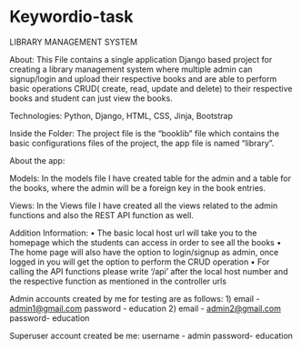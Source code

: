 # Keywordio-task

LIBRARY MANAGEMENT SYSTEM

About:
This File contains a single application Django based project for creating a library management system where multiple admin can signup/login and upload their respective books and are able to perform basic operations CRUD( create, read, update and delete) to their respective books and student can just view the books.

Technologies: 
Python, Django, HTML, CSS, Jinja, Bootstrap

Inside the Folder:
The project file is the “booklib” file which contains the basic configurations files of the project, the app file is named “library”.


About the app:

Models:
In the models file I have created table for the admin and a table for the books, where the admin will be a foreign key in the book entries.

Views:
In the Views file I have created all the views related to the admin functions and also the REST API function as well.


Addition Information:
	•	The basic local host url will take you to the homepage which the students can access in order to see all the books
	•	The home page will also have the option to login/signup as admin, once logged in you will get the option to perform the CRUD operation
	•	For calling the API functions please write ‘/api’ after the local host number and the respective function as mentioned in the controller urls 

Admin accounts created by me for testing are as follows:
	1)	email - admin1@gmail.com
      password - education
	2)	email - admin2@gmail.com
	    password- education

Superuser account created be me:
	username - admin
	password- education
	
	





